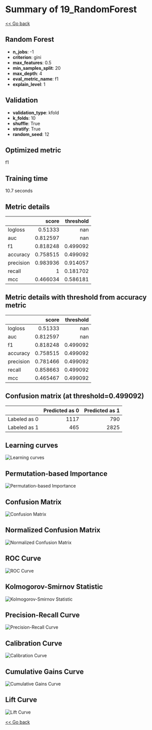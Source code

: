 # Summary of 19_RandomForest

[<< Go back](../README.md)


## Random Forest
- **n_jobs**: -1
- **criterion**: gini
- **max_features**: 0.5
- **min_samples_split**: 20
- **max_depth**: 4
- **eval_metric_name**: f1
- **explain_level**: 1

## Validation
 - **validation_type**: kfold
 - **k_folds**: 10
 - **shuffle**: True
 - **stratify**: True
 - **random_seed**: 12

## Optimized metric
f1

## Training time

10.7 seconds

## Metric details
|           |    score |   threshold |
|:----------|---------:|------------:|
| logloss   | 0.51333  |  nan        |
| auc       | 0.812597 |  nan        |
| f1        | 0.818248 |    0.499092 |
| accuracy  | 0.758515 |    0.499092 |
| precision | 0.983936 |    0.914057 |
| recall    | 1        |    0.181702 |
| mcc       | 0.466034 |    0.586181 |


## Metric details with threshold from accuracy metric
|           |    score |   threshold |
|:----------|---------:|------------:|
| logloss   | 0.51333  |  nan        |
| auc       | 0.812597 |  nan        |
| f1        | 0.818248 |    0.499092 |
| accuracy  | 0.758515 |    0.499092 |
| precision | 0.781466 |    0.499092 |
| recall    | 0.858663 |    0.499092 |
| mcc       | 0.465467 |    0.499092 |


## Confusion matrix (at threshold=0.499092)
|              |   Predicted as 0 |   Predicted as 1 |
|:-------------|-----------------:|-----------------:|
| Labeled as 0 |             1117 |              790 |
| Labeled as 1 |              465 |             2825 |

## Learning curves
![Learning curves](learning_curves.png)

## Permutation-based Importance
![Permutation-based Importance](permutation_importance.png)
## Confusion Matrix

![Confusion Matrix](confusion_matrix.png)


## Normalized Confusion Matrix

![Normalized Confusion Matrix](confusion_matrix_normalized.png)


## ROC Curve

![ROC Curve](roc_curve.png)


## Kolmogorov-Smirnov Statistic

![Kolmogorov-Smirnov Statistic](ks_statistic.png)


## Precision-Recall Curve

![Precision-Recall Curve](precision_recall_curve.png)


## Calibration Curve

![Calibration Curve](calibration_curve_curve.png)


## Cumulative Gains Curve

![Cumulative Gains Curve](cumulative_gains_curve.png)


## Lift Curve

![Lift Curve](lift_curve.png)



[<< Go back](../README.md)
